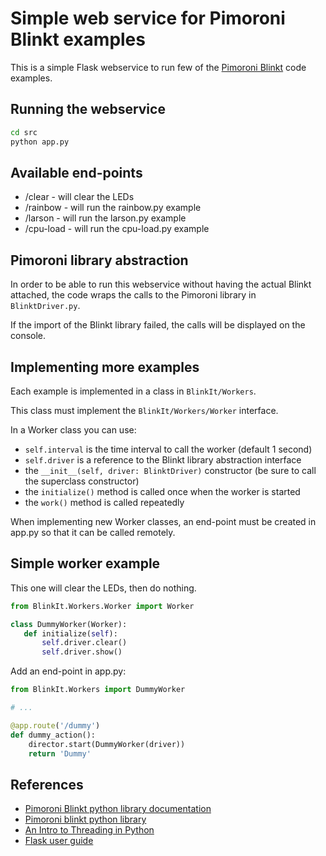 # Simple web service for Pimoroni Blinkt examples 

This is a simple Flask webservice to run few of the [Pimoroni Blinkt](https://shop.pimoroni.com/products/blinkt)
code examples.

## Running the webservice

```bash
cd src
python app.py
```

## Available end-points

 * /clear    - will clear the LEDs
 * /rainbow  - will run the rainbow.py example
 * /larson   - will run the larson.py example
 * /cpu-load - will run the cpu-load.py example 
 
## Pimoroni library abstraction

In order to be able to run this webservice without having the actual Blinkt attached,
the code wraps the calls to the Pimoroni library in `BlinktDriver.py`.

If the import of the Blinkt library failed, the calls will be displayed on the console.

## Implementing more examples

Each example is implemented in a class in `BlinkIt/Workers`.

This class must implement the `BlinkIt/Workers/Worker` interface.

In a Worker class you can use:

 * `self.interval` is the time interval to call the worker (default 1 second)
 * `self.driver`  is a reference to the Blinkt library abstraction interface
 * the `__init__(self, driver: BlinktDriver)` constructor (be sure to call the superclass constructor)
 * the `initialize()` method is called once when the worker is started
 * the `work()` method is called repeatedly 
 
 When implementing new Worker classes, an end-point must be created in app.py so that it can be
 called remotely.
 
 ## Simple worker example
 
 This one will clear the LEDs, then do nothing.
 
 ```python
from BlinkIt.Workers.Worker import Worker

class DummyWorker(Worker):
    def initialize(self):
        self.driver.clear()
        self.driver.show()
```

Add an end-point in app.py:

```python
from BlinkIt.Workers import DummyWorker

# ...

@app.route('/dummy')
def dummy_action():
    director.start(DummyWorker(driver))
    return 'Dummy'
```

## References

 * [Pimoroni Blinkt python library documentation](http://docs.pimoroni.com/blinkt)
 * [Pimoroni blinkt python library](https://github.com/pimoroni/blinkt)
 * [An Intro to Threading in Python](https://realpython.com/intro-to-python-threading/#what-is-a-thread)
 * [Flask user guide](https://flask.palletsprojects.com/en/1.1.x/)
